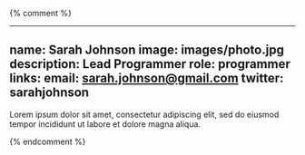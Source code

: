 {% comment %}

---
name: Sarah Johnson
image: images/photo.jpg
description: Lead Programmer
role: programmer
links:
  email: sarah.johnson@gmail.com
  twitter: sarahjohnson
---

Lorem ipsum dolor sit amet, consectetur adipiscing elit, sed do eiusmod tempor incididunt ut labore et dolore magna aliqua.

{% endcomment %}
